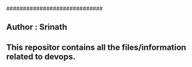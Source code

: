 #############################
## Author : Srinath
## This repositor contains all the files/information related to devops.
